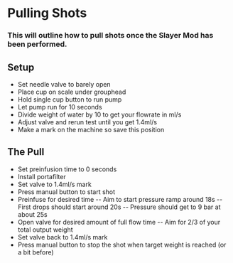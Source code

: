 # Pulling Shots
### This will outline how to pull shots once the Slayer Mod has been performed.

## Setup
- Set needle valve to barely open 
- Place cup on scale under grouphead
- Hold single cup button to run pump
- Let pump run for 10 seconds
- Divide weight of water by 10 to get your flowrate in ml/s
- Adjust valve and rerun test until you get 1.4ml/s
- Make a mark on the machine so save this position

## The Pull
- Set preinfusion time to 0 seconds
- Install portafilter
- Set valve to 1.4ml/s mark
- Press manual button to start shot
- Preinfuse for desired time
-- Aim to start pressure ramp around 18s
-- First drops should start around 20s 
-- Pressure should get to 9 bar at about 25s
- Open valve for desired amount of full flow time
-- Aim for 2/3 of your total output weight
- Set valve back to 1.4ml/s mark
- Press manual button to stop the shot when target weight is reached (or a bit before)
